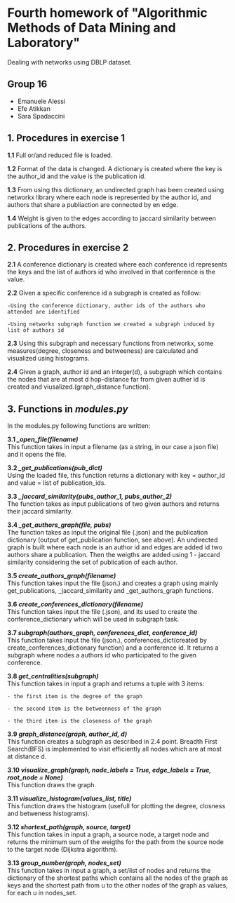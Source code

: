 # Fourth homework of "Algorithmic Methods of Data Mining and Laboratory"
Dealing with networks using DBLP dataset.

## Group 16
* Emanuele Alessi
* Efe Atikkan
* Sara Spadaccini

## 1. Procedures in exercise 1

<b>1.1</b> Full or/and reduced file is loaded.

<b>1.2</b> Format of the data is changed. A dictionary is created where the key is the author_id and the
value is the publication id.

<b>1.3</b> From using this dictionary, an undirected graph has been created using networkx library where
each node is represented by the author id, and authors that share a publiaction are connected by
en edge. 

<b>1.4</b> Weight is given to the edges according to jaccard similarity between publications of
the authors.

## 2. Procedures in exercise 2

<b>2.1</b> A conference dictionary is created where each conference id represents the keys and 
the list of authors id who involved in that conference is the value.

<b>2.2</b> Given a specific conference id a subgraph is created as follow:

	-Using the conference dictionary, author ids of the authors who attended are identified
	
	-Using networkx subgraph function we created a subgraph induced by list of authors id

<b>2.3</b> Using this subgraph and necessary functions from networkx, some measures(degree,
closeness and betweeness) are calculated and visualized using histograms.

<b>2.4</b> Given a graph, author id and an integer(d), a subgraph which contains the nodes that are
at most d hop-distance far from given auther id is created and viusalized.(graph_distance function).

## 3. Functions in <i>modules.py</i>

In the modules.py following functions are written:

<b>3.1 <i>_open_file(filename)</i></b><br/>
This function takes in input a filename (as a string, in our case a
json file) and it opens the file.

<b>3.2 <i>_get_publications(pub_dict)</i></b><br/>
Using the loaded file, this function returns a dictionary with  key =  author_id and value = list of publication_ids.

<b>3.3 <i>_jaccard_similarity(pubs_author_1, pubs_author_2)</i></b><br/>
The function takes as input publications of two given authors and returns their jaccard similarity.

<b>3.4 <i>_get_authors_graph(file, pubs)</i></b><br/>
The function takes as input the original file (.json) and the publication dictionary (output of get_publication function, see above).
An undirected graph is built where each node is an author id and edges are added id two authors share a publication.
Then the weigths are added using 1 - jaccard similarity considering the set of publication of each author.    

<b>3.5 <i>create_authors_graph(filename)</i></b><br/> 
This function takes input the file (json.) and creates a graph using mainly get_publications, _jaccard_similarity and _get_authors_graph functions.

<b>3.6 <i>create_conferences_dictionary(filename)</i></b><br/>
This function takes input the file (.json), and its used to create the conference_dictionary which will be used in subgraph task.

<b>3.7 <i>subgraph(authors_graph, conferences_dict, conference_id)</i></b><br/> 
This function takes input the file (json.), conferences_dict(created by create_conferences_dictionary function) and 
a conference id. It returns a subgraph where nodes a authors id who participated to the given conference. 

<b>3.8 <i>get_centralities(subgraph)</i></b><br/>
This function takes in input a graph and returns a tuple with
	 3 items:
	 
    - the first item is the degree of the graph
    
    - the second item is the betweenness of the graph
    
    - the third item is the closeness of the graph

<b>3.9 <i>graph_distance(graph, author_id, d)</i></b><br/>
This function creates a subgraph as described in 2.4 point. Breadth First Search(BFS) is implemented to visit efficiently  all nodes which are at most at distance d.

<b>3.10 <i>visualize_graph(graph, node_labels = True, edge_labels = True, root_node = None)</i></b><br/>
This function draws the graph.

<b>3.11 <i>visualize_histogram(values_list, title)</i></b><br/>
This function draws the histogram (usefull for plotting the degree, closness and betweness histograms).

<b>3.12 <i>shortest_path(graph, source, target)</i></b><br/>
This function takes in input a graph, a source node, a target node and 
returns the minimum sum of the weigths for the path from the source node to the target node (Dijkstra algorithm).

<b>3.13 <i>group_number(graph, nodes_set)</i></b><br/>
This function takes in input a graph, a set/list of nodes and returns the  dictionary of the shortest paths which contains all 
the nodes of the graph as keys and the shortest path from u to the other nodes of the graph as values, for each u in nodes_set.
  
